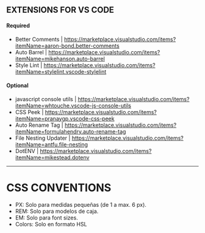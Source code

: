 ## EXTENSIONS FOR VS CODE

#### Required

- Better Comments | https://marketplace.visualstudio.com/items?itemName=aaron-bond.better-comments
- Auto Barrel | https://marketplace.visualstudio.com/items?itemName=mikehanson.auto-barrel
- Style Lint | https://marketplace.visualstudio.com/items?itemName=stylelint.vscode-stylelint

#### Optional

- javascript console utils | https://marketplace.visualstudio.com/items?itemName=whtouche.vscode-js-console-utils
- CSS Peek | https://marketplace.visualstudio.com/items?itemName=pranaygp.vscode-css-peek
- Auto Rename Tag | https://marketplace.visualstudio.com/items?itemName=formulahendry.auto-rename-tag
- File Nesting Updater | https://marketplace.visualstudio.com/items?itemName=antfu.file-nesting
- DotENV | https://marketplace.visualstudio.com/items?itemName=mikestead.dotenv

---

# CSS CONVENTIONS

- PX: Solo para medidas pequeñas (de 1 a max. 6 px).
- REM: Solo para modelos de caja.
- EM: Solo para font sizes.
- Colors: Solo en formato HSL
